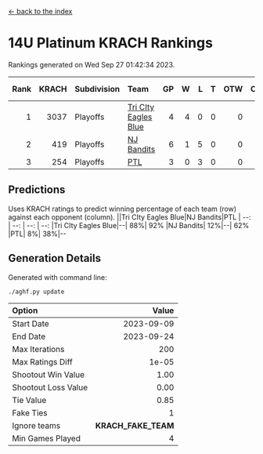[<- back to the index](readme.md)
# 14U Platinum KRACH Rankings
Rankings generated on Wed Sep 27 01:42:34 2023.

Rank|KRACH|Subdivision|Team|GP|W|L|T|OTW|OTL|SoS|Exp Wins|Win Diff
---:|---:|:---|:---|---:|---:|---:|---:|---:|---:|---:|---:|---:
1|3037|Playoffs|[Tri CIty Eagles Blue](https://gamesheetstats.com/seasons/3663/teams/140831/schedule)|4|4|0|0|0|0|490|4.8|-0.0
2|419|Playoffs|[NJ Bandits](https://gamesheetstats.com/seasons/3663/teams/140828/schedule)|6|1|5|0|0|0|1949|1.9|0.0
3|254|Playoffs|[PTL](https://gamesheetstats.com/seasons/3663/teams/140827/schedule)|3|0|3|0|0|0|1899|0.8|-0.0

## Predictions
Uses KRACH ratings to predict winning percentage of each team (row) against each opponent (column).
||Tri CIty Eagles Blue|NJ Bandits|PTL
| --: | --: | --: | --: 
|Tri CIty Eagles Blue|--| 88%| 92%
|NJ Bandits| 12%|--| 62%
|PTL|  8%| 38%|--

## Generation Details

Generated with command line:
```
./aghf.py update
```

| Option | Value |
| :----- | ----: |
| Start Date | 2023-09-09 |
| End Date | 2023-09-24 |
| Max Iterations | 200 |
| Max Ratings Diff | 1e-05 |
| Shootout Win Value | 1.00 |
| Shootout Loss Value | 0.00 |
| Tie Value | 0.85 |
| Fake Ties | 1 |
| Ignore teams | __KRACH_FAKE_TEAM__ |
| Min Games Played | 4 |

